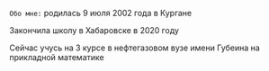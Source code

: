 `Обо мне:`
родилась 9 июля 2002 года в Кургане

Закончила школу в Хабаровске в 2020 году

Сейчас учусь на 3 курсе в нефтегазовом вузе имени Губеина на прикладной математике
